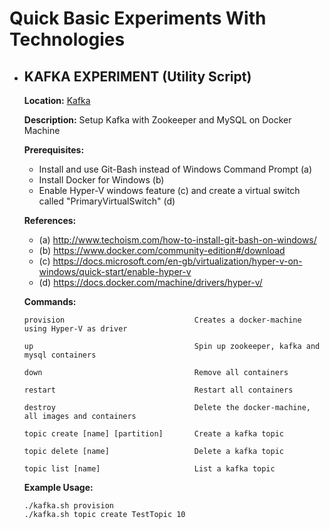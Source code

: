 # Quick Basic Experiments With Technologies

- ## KAFKA EXPERIMENT (Utility Script)  

  **Location:** [Kafka](./kafka)

  **Description:** Setup Kafka with Zookeeper and MySQL on Docker Machine

  **Prerequisites:** 
	- Install and use Git-Bash instead of Windows Command Prompt (a)
	- Install Docker for Windows (b)
	- Enable Hyper-V windows feature (c) and create a virtual switch called "PrimaryVirtualSwitch" (d)

  **References:** 
	- (a) http://www.techoism.com/how-to-install-git-bash-on-windows/
	- (b) https://www.docker.com/community-edition#/download
    - (c) https://docs.microsoft.com/en-gb/virtualization/hyper-v-on-windows/quick-start/enable-hyper-v
    - (d) https://docs.docker.com/machine/drivers/hyper-v/
  
  **Commands:**
     ```
    provision                             Creates a docker-machine using Hyper-V as driver

    up                                    Spin up zookeeper, kafka and mysql containers

    down                                  Remove all containers

    restart                               Restart all containers

    destroy                               Delete the docker-machine, all images and containers

    topic create [name] [partition]       Create a kafka topic

    topic delete [name]                   Delete a kafka topic

    topic list [name]                     List a kafka topic
    ```
	
  **Example Usage:**
     ```
    ./kafka.sh provision
	./kafka.sh topic create TestTopic 10
    ```
	
	
